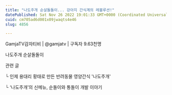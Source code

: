 ```yaml
---
title: "나도주개 순살돌돌이... 강아지 간식계의 레볼루션!"
datePublished: Sat Nov 26 2022 19:01:33 GMT+0000 (Coordinated Universal Time)
cuid: cm705ad6d001x09jwaqts4e46
slug: 4856

---
```



GamjaTV감자티비 | @gamjatv | 구독자 9.63천명

나도주개 순살돌돌이

관련 글

└ 인제 용대리 황태로 만든 반려동물 영양간식 '나도주개'

└ ‘나도주개’의 신메뉴, 순돌이와 통돌이 개발 이야기